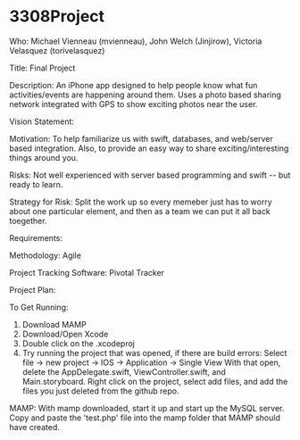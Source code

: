 # 3308Project
Who: Michael Vienneau (mvienneau), John Welch (Jinjirow), Victoria Velasquez (torivelasquez)

Title: Final Project

Description: An iPhone app designed to help people know what fun activities/events are happening around them. Uses a photo based sharing network integrated with GPS to show exciting photos near the user.

Vision Statement: 

Motivation: To help familiarize us with swift, databases, and web/server based integration. Also, to provide an easy way to share exciting/interesting things around you.

Risks: Not well experienced with server based programming and swift -- but ready to learn.

Strategy for Risk: Split the work up so every memeber just has to worry about one particular element, and then as a team we can put it all back toegether.

Requirements: 

Methodology: Agile

Project Tracking Software: Pivotal Tracker

Project Plan:


To Get Running:
1) Download MAMP
2) Download/Open Xcode
3) Double click on the .xcodeproj
4) Try running the project that was opened, if there are build errors:
	Select file -> new project -> IOS -> Application -> Single View
	With that open, delete the AppDelegate.swift, ViewController.swift, and Main.storyboard. Right click
	on the project, select add files, and add the files you just deleted from the github repo.

MAMP:
With mamp downloaded, start it up and start up the MySQL server. Copy and paste the 'test.php' file into the
mamp folder that MAMP should have created. 
